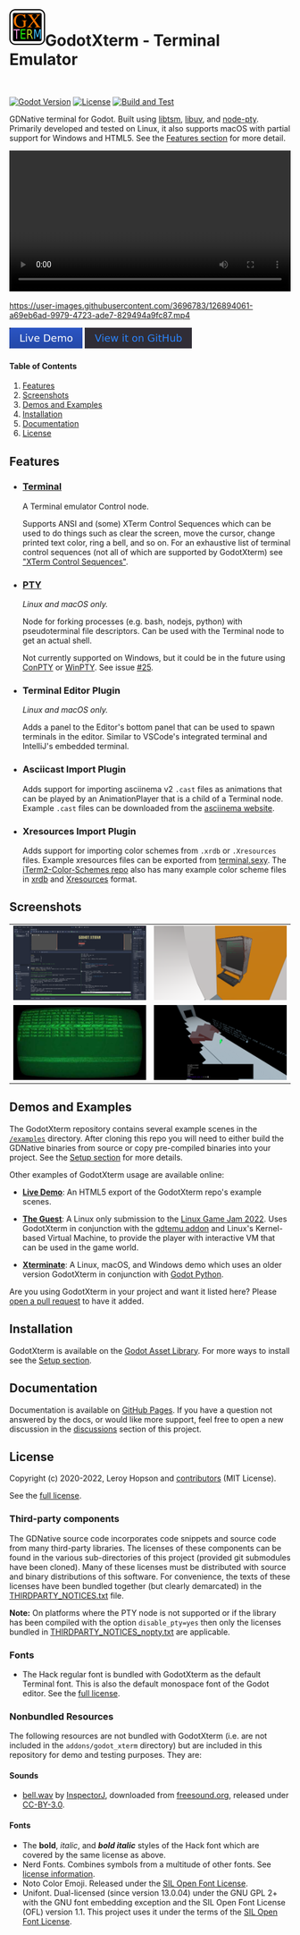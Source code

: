 <img align="left" width="64" height="64" src="./media/icon.png">

# GodotXterm - Terminal Emulator
<br/>

[![Godot Version](https://img.shields.io/badge/Godot-3.3+-blue.svg)](https://godotengine.org)
[![License](https://img.shields.io/badge/License-MIT-green.svg)](https://github.com/lihop/godot-xterm/blob/stable/LICENSE.md)
[![Build and Test](https://github.com/lihop/godot-xterm/actions/workflows/main.yml/badge.svg?event=schedule)](https://github.com/lihop/godot-xterm/actions/workflows/main.yml)

GDNative terminal for Godot.
Built using [libtsm](https://www.freedesktop.org/wiki/Software/libtsm/), [libuv](https://github.com/libuv/libuv), and [node-pty](https://github.com/microsoft/node-pty).
Primarily developed and tested on Linux, it also supports macOS with partial support for Windows and HTML5. See the [Features section](#features) for more detail.

<video width="100%" controls>
  <source src="https://user-images.githubusercontent.com/3696783/126894061-a69eb6ad-9979-4723-ade7-829494a9fc87.mp4" />
</video>

<div id="video-preview">

https://user-images.githubusercontent.com/3696783/126894061-a69eb6ad-9979-4723-ade7-829494a9fc87.mp4

</div>

[![Live Demo](./media/live_demo_button.png)](https://lihop.github.io/godot-xterm-dist/)
[![View it on GitHub](./media/view_it_on_github_button.png)](https://github.com/lihop/godot-xterm)

#### Table of Contents
1. [Features](#features)
2. [Screenshots](#screenshots)
3. [Demos and Examples](#demos-and-examples)
4. [Installation](#installation)
5. [Documentation](#documentation)
6. [License](#license)

## Features

- ### [Terminal](https://lihop.github.io/godot-xterm/api/terminal)
  A Terminal emulator Control node. 

  Supports ANSI and (some) XTerm Control Sequences which can be used to do things such as clear the screen, move the cursor, change printed text color, ring a bell, and so on.
  For an exhaustive list of terminal control sequences (not all of which are supported by GodotXterm) see ["XTerm Control Sequences"](https://invisible-island.net/xterm/ctlseqs/ctlseqs.html).

- ### [PTY](https://lihop.github.io/godot-xterm/api/pty)
  *Linux and macOS only.*

  Node for forking processes (e.g. bash, nodejs, python) with pseudoterminal file descriptors.
  Can be used with the Terminal node to get an actual shell.

  Not currently supported on Windows, but it could be in the future using [ConPTY](https://docs.microsoft.com/en-us/windows/console) or [WinPTY](https://github.com/rprichard/winpty).
  See issue [\#25](https://github.com/lihop/godot-xterm/issues/25).

- ### Terminal Editor Plugin
  *Linux and macOS only.*

  Adds a panel to the Editor's bottom panel that can be used to spawn terminals in the editor.
  Similar to VSCode's integrated terminal and IntelliJ's embedded terminal.

- ### Asciicast Import Plugin
  Adds support for importing asciinema v2 `.cast` files as animations that can be played by an AnimationPlayer that is a child of a Terminal node.
  Example `.cast` files can be downloaded from the [asciinema website](https://asciinema.org).

- ### Xresources Import Plugin
  Adds support for importing color schemes from `.xrdb` or `.Xresources` files.
  Example xresources files can be exported from [terminal.sexy](https://terminal.sexy).
  The [iTerm2-Color-Schemes repo](https://github.com/mbadolato/iTerm2-Color-Schemes) also has many example color scheme files in [xrdb](https://github.com/mbadolato/iTerm2-Color-Schemes/tree/master/xrdb) and [Xresources](https://github.com/mbadolato/iTerm2-Color-Schemes/tree/master/Xresources) format.

## Screenshots

|                                      |                                      |
|--------------------------------------|--------------------------------------|
|![](./media/screenshot_editor.png)    |![](./media/screenshot_the_guest.png) |
|![](./media/screenshot_retro_term.jpg)|![](./media/screenshot_xterminate.png)|

## Demos and Examples

The GodotXterm repository contains several example scenes in the [`/examples`](https://github.com/lihop/godot-xterm/tree/stable/examples) directory.
After cloning this repo you will need to either build the GDNative binaries from source or copy pre-compiled binaries into your project.
See the [Setup section](https://lihop.github.io/godot-xterm/setup) for more details.

Other examples of GodotXterm usage are available online:

- [**Live Demo**](https://lihop.github.io/godot-xterm-dist/): An HTML5 export of the GodotXterm repo's example scenes.

- [**The Guest**](https://lihop.itch.io/the-guest): A Linux only submission to the [Linux Game Jam 2022](https://itch.io/jam/linux-game-jam-2022). Uses GodotXterm in conjunction with the [gdtemu addon](https://github.com/lihop/gdtemu) and Linux's Kernel-based Virtual Machine, to provide the player with interactive VM that can be used in the game world.

- [**Xterminate**](https://lihop.itch.io/xterminate): A Linux, macOS, and Windows demo which uses an older version GodotXterm in conjunction with [Godot Python](https://github.com/touilleMan/godot-python).

Are you using GodotXterm in your project and want it listed here? Please [open a pull request](https://github.com/lihop/godot-xterm/pulls) to have it added.

## Installation

GodotXterm is available on the [Godot Asset Library](https://godotengine.org/asset-library/asset/1007).
For more ways to install see the [Setup section](https://lihop.github.io/godot-xterm/setup).

## Documentation

Documentation is available on [GitHub Pages](https://lihop.github.io/godot-xterm).
If you have a question not answered by the docs, or would like more support, feel free to open a new discussion in the [discussions](https://github.com/lihop/godot-xterm/discussions) section of this project.

## License

Copyright (c) 2020-2022, Leroy Hopson and [contributors](https://github.com/lihop/godot-xterm/graphs/contributors) (MIT License).

See the [full license](https://github.com/lihop/godot-xterm/blob/stable/LICENSE.md).

### Third-party components

The GDNative source code incorporates code snippets and source code from many third-party libraries. The licenses of these components can be found in the various sub-directories of this project (provided git submodules have been cloned). Many of these licenses must be distributed with source and binary distributions of this software. For convenience, the texts of these licenses have been bundled together (but clearly demarcated) in the [THIRDPARTY_NOTICES.txt](https://github.com/lihop/godot-xterm/blob/stable/addons/godot_xterm/THIRDPARTY_NOTICES.txt) file.

**Note:** On platforms where the PTY node is not supported or if the library has been compiled with the option `disable_pty=yes` then only the licenses bundled in [THIRDPARTY_NOTICES_nopty.txt](https://github.com/lihop/godot-xterm/blob/stable/addons/godot_xterm/THIRDPARTY_NOTICES_nopty.txt) are applicable.

### Fonts

- The Hack regular font is bundled with GodotXterm as the default Terminal font. This is also the default monospace font of the Godot editor. See the [full license](https://github.com/lihop/godot-xterm/blob/stable/addons/godot_xterm/themes/fonts/hack/LICENSE.md).


### Nonbundled Resources
The following resources are not bundled with GodotXterm (i.e. are not included in the `addons/godot_xterm` directory) but are included in this repository for demo and testing purposes. They are:


#### Sounds

- [bell.wav](https://github.com/lihop/godot-xterm/blob/stable/themes/audio/bell.wav) by [InspectorJ](https://www.jshaw.co.uk), downloaded from [freesound.org](https://freesound.org/people/InspectorJ/sounds/484344/), released under [CC-BY-3.0](https://creativecommons.org/licenses/by/3.0/).

#### Fonts

- The **bold**, *italic*, and ***bold italic*** styles of the Hack font which are covered by the same license as above.
- Nerd Fonts. Combines symbols from a multitude of other fonts. See [license information](https://github.com/lihop/godot-xterm/blob/stable/themes/fonts/nerd_fonts/README.md).
- Noto Color Emoji. Released under the [SIL Open Font License](https://github.com/lihop/godot-xterm/blob/stable/themes/fonts/noto_color_emoji/LICENSE_OFL.txt).
- Unifont. Dual-licensed (since version 13.0.04) under the GNU GPL 2+ with the GNU font embedding exception and the SIL Open Font License (OFL) version 1.1. This project uses it under the terms of the [SIL Open Font License](https://github.com/lihop/godot-xterm/blob/stable/themes/fonts/unifont/LICENSE_OFL-1.1.txt).
